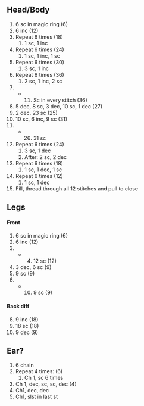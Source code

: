 ## Head/Body
1. 6 sc in magic ring (6)
2. 6 inc (12)
3. Repeat 6 times (18)
	1. 1 sc, 1 inc
4. Repeat 6 times (24)
	1. 1 sc, 1 inc, 1 sc
5. Repeat 6 times (30)
	1. 3 sc, 1 inc
6. Repeat 6 times (36)
	1. 2 sc, 1 inc, 2 sc
7. - 11. Sc in every stitch (36)
12. 5 dec, 8 sc, 3 dec, 10 sc, 1 dec (27)
13.  2 dec, 23 sc (25)
14.  10 sc, 6 inc, 9 sc (31)
15. - 26. 31 sc
27. Repeat 6 times (24)
	1. 3 sc, 1 dec
	2. After: 2 sc, 2 dec
28. Repeat 6 times (18)
	1. 1 sc, 1 dec, 1 sc
29. Repeat 6 times (12)
	1. 1 sc, 1 dec 
30. Fill, thread through all 12 stitches and pull to close

## Legs
#### Front
1. 6 sc in magic ring (6)
2. 6 inc (12)
3. - 4. 12 sc (12)
5. 3 dec, 6 sc (9)
6. 9 sc (9)
7. - 10. 9 sc (9)
#### Back diff
8. 9 inc (18)
9. 18 sc (18)
10. 9 dec (9)

## Ear?
1. 6 chain
2. Repeat 4 times: (6)
	1. Ch 1, sc 6 times
3. Ch 1, dec, sc, sc, dec (4)
4. Ch1, dec, dec
5. Ch1, slst in last st 